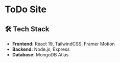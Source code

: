 # ToDo Site

## 🛠 Tech Stack
- **Frontend:** React 19, TailwindCSS, Framer Motion
- **Backend:** Node.js, Express
- **Database:** MongoDB Atlas
